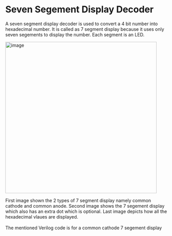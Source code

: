 # Seven Segement Display Decoder
A seven segment display decoder is used to convert a 4 bit number into hexadecimal number. 
It is called as 7 segment display because it uses only seven segements to display the number. Each segment is an LED. 

<img width="471" alt="image" src="https://github.com/poojitha-lagidi/seven-segment-display-decoder/assets/160959553/b33eb908-07c3-4cf3-b7d8-de92ce29eb95">

First image shown the 2 types of 7 segment display namely common cathode and common anode.
Second image shows the 7 segement display which also has an extra dot which is optional.
Last image depicts how all the hexadecimal vlaues are displayed.
\
\
The mentioned Verilog code is for a common cathode 7 segement display
